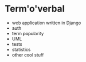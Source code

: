 # Term'o'verbal

 * web application written in Django
 * auth
 * term popularity
 * UML
 * tests
 * statistics
 * other cool stuff
